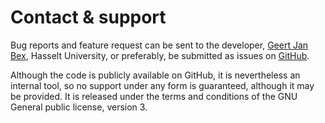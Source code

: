 # Contact &amp; support

Bug reports and feature request can be sent to the developer, [Geert Jan Bex](mailto:geertjan.bex@uhasselt.be), Hasselt University, or preferably, be submitted as issues on [GitHub](https://github.com/gjbex/worker-ng).

Although the code is publicly available on GitHub, it is nevertheless an internal tool, so no support under any form is guaranteed, although it may be provided.  It is released under the terms and conditions of the GNU General public license, version 3.
